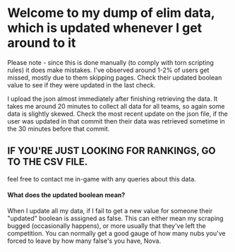 # Welcome to my dump of elim data, which is updated whenever I get around to it

Please note - since this is done manually (to comply with torn scripting rules) it does make mistakes. I've observed around 1-2% of users get missed, mostly due to them skipping pages. Check their updated boolean value to see if they were updated in the last check.

I upload the json almost immediately after finishing retrieving the data. It takes me around 20 minutes to collect all data for all teams, so again some data is slightly skewed. Check the most recent update on the json file, if the user was updated in that commit then their data was retrieved sometime in the 30 minutes before that commit.

## IF YOU'RE JUST LOOKING FOR RANKINGS, GO TO THE CSV FILE.

feel free to contact me in-game with any queries about this data. 

#### What does the updated boolean mean?
When I update all my data, if I fail to get a new value for someone their "updated" boolean is assigned as false. This can either mean my scraping bugged (occasionally happens), or more usually that they've left the competition. You can normally get a good gauge of how many nubs you've forced to leave by how many false's you have, Nova.
